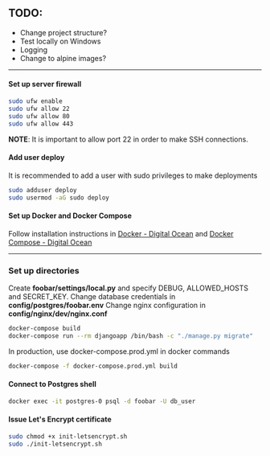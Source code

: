 
## TODO:
- Change project structure?
- Test locally on Windows
- Logging
- Change to alpine images?

---
#### Set up server firewall
```sh
sudo ufw enable
sudo ufw allow 22
sudo ufw allow 80
sudo ufw allow 443
```
**NOTE**: It is important to allow port 22 in order to make SSH connections.

#### Add user deploy
It is recommended to add a user with sudo privileges to make deployments
```sh
sudo adduser deploy
sudo usermod -aG sudo deploy
```

#### Set up Docker and Docker Compose
Follow installation instructions in 
[Docker - Digital Ocean](https://www.digitalocean.com/community/tutorials/how-to-install-and-use-docker-on-ubuntu-18-04)
and
[Docker Compose - Digital Ocean](https://www.digitalocean.com/community/tutorials/how-to-install-docker-compose-on-ubuntu-18-04)

---
### Set up directories

Create **foobar/settings/local.py** and specify DEBUG, ALLOWED_HOSTS and SECRET_KEY.
Change database credentials in **config/postgres/foobar.env**
Change nginx configuration in **config/nginx/dev/nginx.conf**

```sh
docker-compose build
docker-compose run --rm djangoapp /bin/bash -c "./manage.py migrate"
```

In production, use docker-compose.prod.yml in docker commands
```sh
docker-compose -f docker-compose.prod.yml build
```

#### Connect to Postgres shell
```sh
docker exec -it postgres-0 psql -d foobar -U db_user
```

#### Issue Let's Encrypt certificate
```sh
sudo chmod +x init-letsencrypt.sh
sudo ./init-letsencrypt.sh
```
